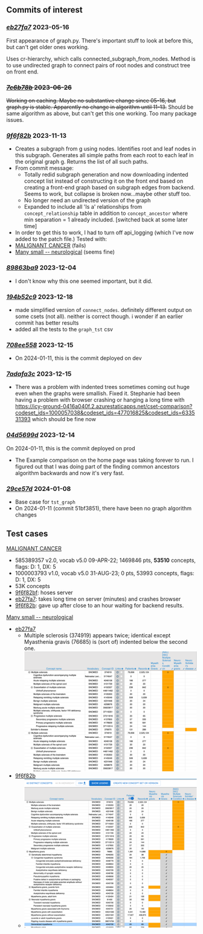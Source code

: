 ## Commits of interest

### _[eb27fa7](https://github.com/jhu-bids/TermHub/commit/eb27fa7)_ 2023-05-16
First appearance of graph.py. There's important stuff to look at
before this, but can't get older ones working.

Uses cr-hierarchy, which calls connected_subgraph_from_nodes. Method
is to use undirected graph to connect pairs of root nodes
and construct tree on front end.

### ~~_[7c6b78b](https://github.com/jhu-bids/TermHub/commit/7c6b78b)_ 2023-06-26~~
~~Working on caching. Maybe no substantive change since 05-16, but graph.py is
stable. Apparently no change in algorithm until 11-13.~~
Should be same algorithm as above, but can't get this one working. Too many package
issues.


### _[9f6f82b](https://github.com/jhu-bids/TermHub/commit/9f6f82b)_ 2023-11-13
- Creates a subgraph from g using nodes.
  Identifies root and leaf nodes in this subgraph.
  Generates all simple paths from each root to each leaf in the original graph g.
  Returns the list of all such paths.
- From commit message:
    - Totally redid subgraph generation and now downloading indented concept
      list instead of constructing it on the front end based on creating a
      front-end graph based on subgraph edges from backend. Seems to work,
      but collapse is broken now...maybe other stuff too.
    - No longer need an undirected version of the graph
    - Expanded to include all 'Is a' relationships from `concept_relationship`
      table in addition to `concept_ancestor` where min separation = 1 already
      included. [switched back at some later time]
- In order to get this to work, I had to turn off api_logging (which I've now
  added to the patch file.)
  Tested with:
- [MALIGNANT CANCER](#malignant-cancer) (fails)
- [Many small -- neurological](#many-small-neurological) (seems fine)


### _[89863ba9](https://github.com/jhu-bids/TermHub/commit/89863ba9)_ 2023-12-04
- I don't know why this one seemed important, but it did.


### _[194b52c9](https://github.com/jhu-bids/TermHub/commit/194b52c9)_ 2023-12-18
- made simplified version of `connect_nodes`. definitely different output
  on some csets (not all). neither is correct though. i wonder if an
  earlier commit has better results
- added all the tests to the `graph_tst` csv

### _[708ee558](https://github.com/jhu-bids/TermHub/commit/708ee558)_ 2023-12-15
- On 2024-01-11, this is the commit deployed on dev


### _[7adafa3c](https://github.com/jhu-bids/TermHub/commit/7adafa3c)_ 2023-12-15
- There was a problem with indented trees sometimes coming out huge
  even when the graphs were smallish. Fixed it. Stephanie had been
  having a problem with browser crashing or hanging a long time with
  https://icy-ground-0416a040f.2.azurestaticapps.net/cset-comparison?codeset_ids=1000057038&codeset_ids=477016825&codeset_ids=633531393
  which should be fine now


### _[04d5699d](https://github.com/jhu-bids/TermHub/commit/04d5699d)_ 2023-12-14
On 2024-01-11, this is the commit deployed on prod
- The Example comparison on the
  home page was taking forever to run. I figured out
  that I was doing part of the finding common ancestors
  algorithm backwards and now it's very fast.


### _[29ce57d](https://github.com/jhu-bids/TermHub/commit/29ce57d)_ 2024-01-08
- Base case for `tst_graph`
- On 2024-01-11 (commit 51bf3851), there have been no graph algorithm changes


## Test cases

[MALIGNANT CANCER](http://localhost:3000/cset-comparison?codeset_ids=585389357&codeset_ids=1000003793)
- 585389357 v2.0, vocab v5.0 09-APR-22; 1469846 pts, **53510** concepts, flags: D: 1, DX: 5
- 1000003793 v1.0, vocab v5.0 31-AUG-23; 0 pts, 53993 concepts, flags: D: 1, DX: 5
- 53K concepts
- [9f6f82bf](#9f6f82bf): hoses server
- [eb27fa7](#eb27fa7): takes long time on server (minutes) and crashes browser
- [9f6f82b](#9f6f82b): gave up after close to an hour waiting for backend results.

[Many small -- neurological](http://localhost:3000/cset-comparison?codeset_ids=1000002657&codeset_ids=241882304&codeset_ids=488007883&codeset_ids=1000087163)
- [eb27fa7](#eb27fa7)
    - Multiple sclerosis (374919) appears twice; identical except Myasthenia gravis (76685)
      is (sort of) indented below the second one.
      ![screen shot](screen-shots/eb27fa7-many-small.png)
- [9f6f82b](#9f6f82b)
    - ![screen shot](screen-shots/9f6f82b-many-small.png)